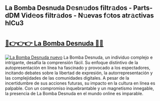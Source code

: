 ## La Bomba Desnuda D𝚎sn𝚞dos filtr𝚊dos - Parts-dDM Vid𝚎os filtr𝚊dos - N𝚞evas f𝚘tos atr𝚊ctivas hICu3

# <h2><a href="http://mb7jz19.tromn.icu/?c=La+Bomba+Desnuda">🔗👉👉👉 La Bomba Desnuda 🔗🔗</a></h2>

[![La Bomba Desnuda nuevo](https://i.imgur.com/pEAQMta.gif)](http://mb7jz19.tromn.icu/?c=La+Bomba+Desnuda)
La Bomba Desnuda, un individuo complejo e intrigante, desafía la comprensión fácil. Su enfoque distintivo de la autopresentación en línea ha fascinado y provocado a los espectadores, incitando debates sobre la libertad de expresión, la autorrepresentación y las complejidades de las comunidades digitales. A pesar de la incertidumbre de sus acciones futuras, su impacto en la cultura en línea es palpable. Con un compromiso inquebrantable y un magnetismo innegable, la presencia de La Bomba Desnuda en el mundo online es imparable.
